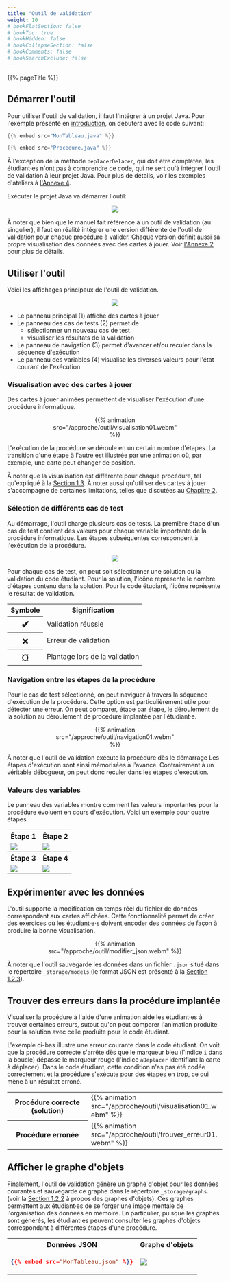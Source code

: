 ```yaml
---
title: "Outil de validation"
weight: 10
# bookFlatSection: false
# bookToc: true
# bookHidden: false
# bookCollapseSection: false
# bookComments: false
# bookSearchExclude: false
---
```


{{% pageTitle %}}


## Démarrer l'outil

Pour utiliser l'outil de validation, il faut l'intégrer à un projet Java. 
Pour l'exemple présenté en <a href="/intro">introduction</a>, on 
débutera avec le code suivant:

```java
{{% embed src="MonTableau.java" %}}
```

```java
{{% embed src="Procedure.java" %}}
```

À l'exception de la méthode `deplacerDelacer`, qui doit être complétée, les
étudiant·es n'ont pas à comprendre ce code, qui ne sert qu'à intégrer
l'outil de validation à leur projet Java. Pour plus de détails, voir les exemples d'ateliers
à <a href="/annexe-ateliers">l'Annexe 4</a>.

Exécuter le projet Java va démarrer l'outil:

<center>
<img class="figure" src="outil01.png"/>
</center>


À noter que bien que le manuel fait référence à un outil de validation (au
singulier), il faut en réalité intégrer une version différente de l'outil de
validation pour chaque procédure à valider. Chaque version définit aussi sa
propre visualisation des données avec des cartes à jouer.  Voir <a
href="/annexe-ateliers">l'Annexe 2</a> pour plus de détails.


## Utiliser l'outil

Voici les affichages principaux de l'outil de validation.

<center>
<img class="figure" src="outil02.png"/>
</center>

* Le panneau principal (1) affiche des cartes à jouer
* Le panneau des cas de tests (2) permet de 
    * sélectionner un nouveau cas de test 
    * visualiser les résultats de la validation
* Le panneau de navigation (3) permet d'avancer et/ou reculer dans la séquence d'exécution
* Le panneau des variables (4) visualise les diverses valeurs pour l'état courant de l'exécution

### Visualisation avec des cartes à jouer

Des cartes à jouer animées permettent de visualiser l'exécution d'une procédure informatique.

<center>
<div style="max-width:300px;"/>
    {{% animation src="/approche/outil/visualisation01.webm" %}}
</div>
</center>

L'exécution de la procédure se déroule en un certain nombre d'étapes. La transition d'une étape à l'autre est illustrée par une animation où, 
par exemple, une carte peut changer de position.

À noter que la visualisation est différente pour chaque procédure, tel qu'expliqué à la <a href="/approche/cartes_a_jouer/">Section 1.3</a>.
À noter aussi qu'utiliser des cartes à jouer s'accompagne de certaines limitations, telles que discutées au <a href="/modelisation">Chapitre 2</a>.


### Sélection de différents cas de test

Au démarrage, l'outil charge plusieurs cas de tests.
La première étape d'un cas de test
contient des valeurs pour chaque variable importante de la procédure informatique.
Les étapes subséquentes correspondent à l'exécution de la procédure.

<center>
<img class="figure" src="cas_de_test01.png"/>
</center>

Pour chaque cas de test, on peut soit sélectionner une solution ou la validation du code étudiant.
Pour la solution, l'icône représente le nombre d'étapes contenu dans la solution.
Pour le code étudiant, l'icône représente le résultat de validation.

<center>
<table>
<tr>
<th>Symbole </th>
<th>Signification </th>
</tr>


<tr>
<th><span style="font-size:1.5rem;">✔</span></th>
<td>Validation réussie</td>
</tr>

<tr>
<th><span style="font-size:1.5rem;">✗</span></th>
<td>Erreur de validation</td>
</tr>


<tr>
<th><span style="font-size:1.5rem;">¤</span></th>
<td>Plantage lors de la validation</td>
</tr>

</table>
</center>

### Navigation entre les étapes de la procédure

Pour le cas de test sélectionné, on peut naviguer à travers la séquence d'exécution de la procédure.
Cette option est particulièrement utile pour détecter une erreur.
On peut comparer, étape par étape, le déroulement de la solution au déroulement 
de procédure implantée par l'étudiant·e.

<center>
<div style="max-width:300px;"/>
    {{% animation src="/approche/outil/navigation01.webm" %}}
</div>
</center>


À noter que l'outil de validation exécute la procédure dès le démarrage
Les étapes d'exécution sont ainsi mémorisées à l'avance.
Contrairement à un véritable débogueur, on peut donc reculer dans les étapes d'exécution.

### Valeurs des variables

Le panneau des variables montre comment les valeurs importantes pour la procédure évoluent en cours d'exécution.
Voici un exemple pour quatre étapes.

<center>
<table>
<tr>
<th>Étape 1</th>
<th>Étape 2</th>
</tr>
<tr>
<td>
<img src="variables01.png"/>
</td>
<td>
<img src="variables02.png"/>
</td>
</tr>
<tr>
<th>Étape 3</th>
<th>Étape 4</th>
</tr>
<td>
<img src="variables03.png"/>
</td>
<td>
<img src="variables04.png"/>
</td>
</tr>
</table>
</center>

## Expérimenter avec les données 

L'outil supporte la modification en temps réel du fichier de données correspondant aux cartes affichées.
Cette fonctionnalité permet de créer des exercices où les étudiant·e·s doivent encoder des données de façon à produire la bonne visualisation.

<center>
<div style="max-width:75%;"/>
    {{% animation src="/approche/outil/modifier_json.webm" %}}
</div>
</center>

À noter que l'outil sauvegarde les données dans un fichier `.json` situé dans le répertoire `_storage/models` (le format JSON est présenté à la <a href="/approche/langages_et_notations/#json">Section 1.2.3</a>).


## Trouver des erreurs dans la procédure implantée

Visualiser la procédure à l'aide d'une animation aide les étudiant·es à trouver certaines erreurs, sutout
qu'on peut comparer l'animation produite pour la solution avec celle produite pour le code étudiant.

L'exemple ci-bas illustre une erreur courante dans le code étudiant.
On voit que la procédure correcte s'arrête dès que le marqueur bleu (l'indice `i` dans la boucle) dépasse 
le marqueur rouge (l'indice `aDeplacer` identifiant la carte à déplacer).
Dans le code étudiant, cette condition n'as pas été codée correctement et la procédure 
s'exécute pour des étapes en trop, ce qui mène à un résultat erroné.

<center>
<table>
<tr>
<th>
Procédure correcte (solution)
</th>

<td>
<div style="max-width:300px;"/>
    {{% animation src="/approche/outil/visualisation01.webm" %}}
</div>
</td>
</tr>

<tr>
<th>
Procédure erronée
</th>

<td>
<div style="max-width:300px;"/>
    {{% animation src="/approche/outil/trouver_erreur01.webm" %}}
</div>
</td>
</tr>
</table>
</center>


## Afficher le graphe d'objets

Finalement, l'outil de validation génère un graphe d'objet pour les
données courantes et sauvegarde ce graphe dans le répertoire `_storage/graphs`.
(voir la <a href="/approche/langages_et_notations/#graphe-dobjets">Section
1.2.2</a> à propos des graphes d'objets).  Ces graphes permettent aux
étudiant·es de se forger une image mentale de l'organisation des données en
mémoire.  En particulier, puisque les graphes sont générés, les étudiant·es
peuvent consulter les graphes d'objets correspondant à différentes étapes d'une
procédure.

<table>
<tr>
<th>
Données JSON
</th>
<th>
Graphe d'objets
</th>
</tr>

<tr>
<td>

```json
{{% embed src="MonTableau.json" %}}
```

</td>

<td>
<img src="MonTableau.png"/>
</td>


</tr>


</table>



